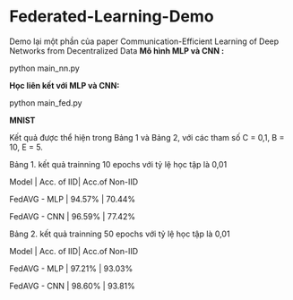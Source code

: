# Federated-Learning-Demo
Demo lại một phần của paper Communication-Efficient Learning of Deep Networks from Decentralized Data
**Mô hình MLP và CNN :**

python main\_nn.py

**Học liên kết với MLP và CNN:**

python main\_fed.py

**MNIST**

Kết quả được thể hiện trong Bảng 1 và Bảng 2, với các tham số C = 0,1, B = 10, E = 5.

Bảng 1. kết quả trainning 10 epochs với tỷ lệ học tập là 0,01

Model | Acc. of IID| Acc.of Non-IID

FedAVG - MLP | 94.57% | 70.44%

FedAVG - CNN | 96.59% | 77.42%

Bảng 2. kết quả trainning 50 epochs với tỷ lệ học tập là 0,01

Model | Acc. of IID| Acc.of Non-IID

FedAVG - MLP | 97.21% | 93.03%

FedAVG - CNN | 98.60% | 93.81%
